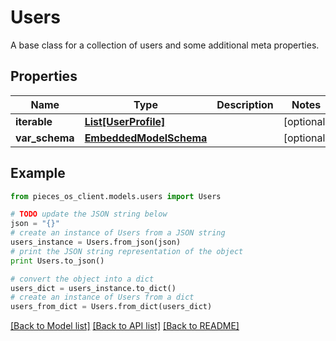 # Users

A base class for a collection of users and some additional meta properties.

## Properties
Name | Type | Description | Notes
------------ | ------------- | ------------- | -------------
**iterable** | [**List[UserProfile]**](UserProfile.md) |  | [optional] 
**var_schema** | [**EmbeddedModelSchema**](EmbeddedModelSchema.md) |  | [optional] 

## Example

```python
from pieces_os_client.models.users import Users

# TODO update the JSON string below
json = "{}"
# create an instance of Users from a JSON string
users_instance = Users.from_json(json)
# print the JSON string representation of the object
print Users.to_json()

# convert the object into a dict
users_dict = users_instance.to_dict()
# create an instance of Users from a dict
users_from_dict = Users.from_dict(users_dict)
```
[[Back to Model list]](../README.md#documentation-for-models) [[Back to API list]](../README.md#documentation-for-api-endpoints) [[Back to README]](../README.md)


